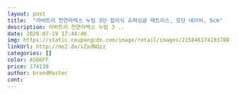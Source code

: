 ```yaml
---
layout: post 
title:  "라버트리 천연라텍스 누빔 3단 접이식 슈퍼싱글 매트리스, 모던 네이비, 5cm" 
description: 라버트리 천연라텍스 누빔 3 ..
date: 2020-07-19 17:44:40 
img: https://static.coupangcdn.com/image/retail/images/215846174193788-0ae34bed-39c6-4edc-9250-879b8d2c0eb6.jpg 
linkUrl: http://me2.do/xZxdNQzz 
categories: [] 
color: A566FF 
price: 174110 
author: brandMaster 
cont:  
---
```

 